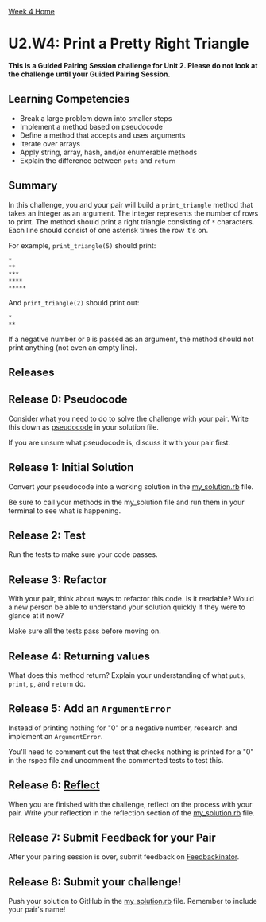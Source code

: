 [Week 4 Home](../)

# U2.W4: Print a Pretty Right Triangle

**This is a Guided Pairing Session challenge for Unit 2. Please do not look at the challenge until your Guided Pairing Session.**

## Learning Competencies
- Break a large problem down into smaller steps
- Implement a method based on pseudocode
- Define a method that accepts and uses arguments
- Iterate over arrays
- Apply string, array, hash, and/or enumerable methods
- Explain the difference between `puts` and `return`

## Summary
In this challenge, you and your pair will build a `print_triangle` method that takes an integer as an argument. The integer represents the number of rows to print. The method should print a right triangle consisting of `*` characters. Each line should consist of one asterisk times the row it's on.

For example, `print_triangle(5)` should print:

```text
*
**
***
****
*****
```

And `print_triangle(2)` should print out:

```text
*
**
```

If a negative number or `0` is passed as an argument, the method should not print anything (not even an empty line).

## Releases

## Release 0: Pseudocode
Consider what you need to do to solve the challenge with your pair. Write this down as [pseudocode](https://github.com/Devbootcamp/phase-0-handbook/blob/master/coding-references/pseudocode.md) in your solution file.

If you are unsure what pseudocode is, discuss it with your pair first.

## Release 1: Initial Solution
Convert your pseudocode into a working solution in the [my_solution.rb](my_solution.rb) file.

Be sure to call your methods in the my_solution file and run them in your terminal to see what is happening.

## Release 2: Test
Run the tests to make sure your code passes.

## Release 3: Refactor
With your pair, think about ways to refactor this code. Is it readable? Would a new person be able to understand your solution quickly if they were to glance at it now?

Make sure all the tests pass before moving on.

## Release 4: Returning values
What does this method return? Explain your understanding of what `puts`, `print`, `p`, and `return` do. 

## Release 5: Add an `ArgumentError`
Instead of printing nothing for "0" or a negative number, research and implement an `ArgumentError`.

You'll need to comment out the test that checks nothing is printed for a "0" in the rspec file and uncomment the commented tests to test this.

## Release 6: [Reflect](https://github.com/Devbootcamp/phase-0-handbook/blob/master/coding-references/reflection-guidelines.md)

When you are finished with the challenge, reflect on the process with your pair. Write your reflection in the reflection section of the [my_solution.rb](my_solution.rb) file.

## Release 7: Submit Feedback for your Pair
After your pairing session is over, submit feedback on [Feedbackinator](https://socrates.devbootcamp.com/feedback/new).

## Release 8: Submit your challenge!
Push your solution to GitHub in the [my_solution.rb](my_solution.rb) file. Remember to include your pair's name!
